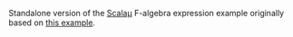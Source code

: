 Standalone version of the
[Scalaµ](https://bitbucket.org/lucproglangcourse/scalamu)
F-algebra expression example originally based on
[this example](https://bitbucket.org/lucproglangcourse/expressions-scala).